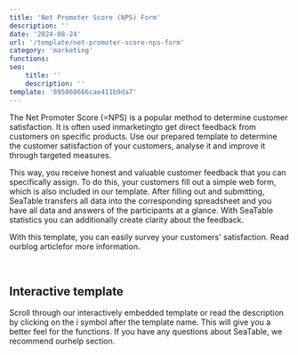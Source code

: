 ```yaml
---
title: 'Net Promoter Score (NPS) Form'
description: ''
date: '2024-08-24'
url: '/template/net-promoter-score-nps-form'
category: 'marketing'
functions:
seo:
    title: ''
    description: ''
template: '895068666cae411b9da7'
---
```


The Net Promoter Score (=NPS) is a popular method to determine customer satisfaction. It is often used inmarketingto get direct feedback from customers on specific products. Use our prepared template to determine the customer satisfaction of your customers, analyse it and improve it through targeted measures.

This way, you receive honest and valuable customer feedback that you can specifically assign. To do this, your customers fill out a simple web form, which is also included in our template. After filling out and submitting, SeaTable transfers all data into the corresponding spreadsheet and you have all data and answers of the participants at a glance. With SeaTable statistics you can additionally create clarity about the feedback.

With this template, you can easily survey your customers' satisfaction. Read ourblog articlefor more information.

​

## Interactive template

Scroll through our interactively embedded template or read the description by clicking on the i symbol after the template name. This will give you a better feel for the functions. If you have any questions about SeaTable, we recommend ourhelp section.
